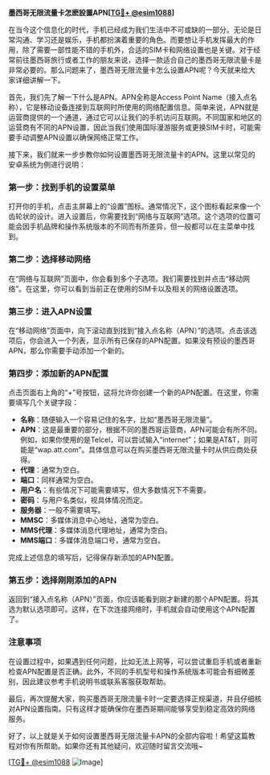 **墨西哥无限流量卡怎麽設置APN[[TG💪+ @esim1088](https://t.me/s/esim1088)]**

在当今这个信息化的时代，手机已经成为我们生活中不可或缺的一部分。无论是日常沟通、学习还是娱乐，手机都扮演着重要的角色。而要想让手机发挥最大的作用，除了需要一部性能不错的手机外，合适的SIM卡和网络设置也是关键。对于经常前往墨西哥旅行或者工作的朋友来说，选择一款适合自己的墨西哥无限流量卡是非常必要的。那么问题来了，墨西哥无限流量卡怎么设置APN呢？今天就来给大家详细讲解一下。

首先，我们先了解一下什么是APN。APN全称是Access Point Name（接入点名称），它是移动设备连接到互联网时所使用的网络配置信息。简单来说，APN就是运营商提供的一个通道，通过它可以让我们的手机访问互联网。不同国家和地区的运营商有不同的APN设置，因此当我们使用国际漫游服务或更换SIM卡时，可能需要手动调整APN设置以确保网络正常工作。

接下来，我们就来一步步教你如何设置墨西哥无限流量卡的APN。这里以常见的安卓系统为例进行说明：

### 第一步：找到手机的设置菜单

打开你的手机，点击主屏幕上的“设置”图标。通常情况下，这个图标看起来像一个齿轮状的设计。进入设置后，你需要找到“网络与互联网”选项。这个选项的位置可能会因手机品牌和操作系统版本的不同而有所差异，但一般都可以在主菜单中找到。

### 第二步：选择移动网络

在“网络与互联网”页面中，你会看到多个子选项。我们需要找到并点击“移动网络”。在这里，你可以看到当前正在使用的SIM卡以及相关的网络设置选项。

### 第三步：进入APN设置

在“移动网络”页面中，向下滚动直到找到“接入点名称（APN）”的选项。点击该选项后，你会进入一个列表，显示所有已保存的APN配置。如果没有预设的墨西哥APN，那么你需要手动添加一个新的。

### 第四步：添加新的APN配置

点击页面右上角的“+”号按钮，这将允许你创建一个新的APN配置。在这里，你需要填写几个关键字段：

- **名称**：随便输入一个容易记住的名字，比如“墨西哥无限流量”。
- **APN**：这是最重要的部分，根据不同的墨西哥运营商，APN可能会有所不同。例如，如果你使用的是Telcel，可以尝试输入“internet”；如果是AT&T，则可能是“wap.att.com”。具体信息可以在购买墨西哥无限流量卡时从供应商处获得。
- **代理**：通常为空白。
- **端口**：同样通常为空白。
- **用户名**：有些情况下可能需要填写，但大多数情况下不需要。
- **密码**：与用户名类似，视具体情况而定。
- **服务器**：一般不需要填写。
- **MMSC**：多媒体消息中心地址，通常为空白。
- **MMS代理**：多媒体消息代理地址，通常为空白。
- **MMS端口**：多媒体消息端口号，通常为空白。

完成上述信息的填写后，记得保存新添加的APN配置。

### 第五步：选择刚刚添加的APN

返回到“接入点名称（APN）”页面，你应该能看到刚才新建的那个APN配置。将其选为默认选项即可。这样，在下次连接网络时，手机就会自动使用这个APN配置了。

### 注意事项

在设置过程中，如果遇到任何问题，比如无法上网等，可以尝试重启手机或者重新检查APN配置是否正确。此外，不同的手机型号和操作系统版本可能会有细微差别，因此建议参考手机说明书或联系客服获取帮助。

最后，再次提醒大家，购买墨西哥无限流量卡时一定要选择正规渠道，并且仔细核对APN设置指南。只有这样才能确保你在墨西哥期间能够享受到稳定高效的网络服务。

好了，以上就是关于如何设置墨西哥无限流量卡APN的全部内容啦！希望这篇教程对你有所帮助。如果你还有其他疑问，欢迎随时留言交流哦~

[[TG💪+ @esim1088](https://t.me/s/esim1088) ![Image](https://i.postimg.cc/4NQfJmqS/Snipaste-2025-05-13-00-14-12.png)]